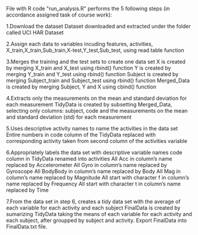 File with R code "run_analysis.R" performs the 5 following steps (in accordance assigned task of course work):

1.Download the dataset
Dataset downloaded and extracted under the folder called UCI HAR Dataset

2.Assign each data to variables
incuding features, activities, X_train,X_train,Sub_train,X-test,Y_test,Sub_test, using read.table function

3.Merges the training and the test sets to create one data set
X  is created by merging X_train and X_test using rbind() function
Y  is created by merging Y_train and Y_test using rbind() function
Subject is created by merging Subject_train and Subject_test using rbind() function
Merged_Data  is created by merging Subject, Y and X using cbind() function

4.Extracts only the measurements on the mean and standard deviation for each measurement
TidyData is created by subsetting Merged_Data, selecting only columns: subject, code and the measurements on the mean and standard deviation (std) for each measurement

5.Uses descriptive activity names to name the activities in the data set
Entire numbers in code column of the TidyData replaced with corresponding activity taken from second column of the activities variable

6.Appropriately labels the data set with descriptive variable names
code column in TidyData renamed into activities
All Acc in column’s name replaced by Accelerometer
All Gyro in column’s name replaced by Gyroscope
All BodyBody in column’s name replaced by Body
All Mag in column’s name replaced by Magnitude
All start with character f in column’s name replaced by Frequency
All start with character t in column’s name replaced by Time

7.From the data set in step 6, creates a tidy data set with the average of each variable for each activity and each subject
FinalData is created by sumarizing TidyData taking the means of each variable for each activity and each subject, after groupped by subject and activity.
Export FinalData into FinalData.txt file.
